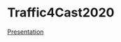 # Traffic4Cast2020
[Presentation](https://docs.google.com/presentation/d/e/2PACX-1vTjmNIqaLKJxuSo1T82riA73Q2ZPbcVuj0d46Wvst_Lgaz234OMAy3D0oyFqDpK7BsIg5bx5Sz4JN8Q/pub?start=true&loop=false&delayms=15000)
